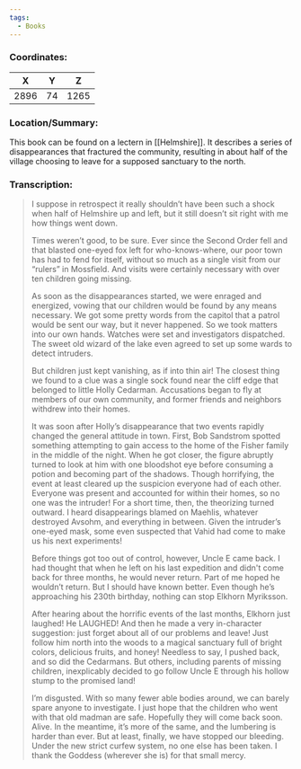```yaml
---
tags:
  - Books
---
```


### Coordinates:
| **X** | **Y**| **Z** |
|:-----:|:----:|:-----:|
|2896  |74   |1265  |

### Location/Summary:
This book can be found on a lectern in [[Helmshire]]. It describes a series of disappearances that fractured the community, resulting in about half of the village choosing to leave for a supposed sanctuary to the north.

### Transcription:
> I suppose in retrospect it really shouldn’t have been such a shock when half of Helmshire up and left, but it still doesn’t sit right with me how things went down.
>
> Times weren’t good, to be sure. Ever since the Second Order fell and that blasted one-eyed fox left for who-knows-where, our poor town has had to fend for itself, without so much as a single visit from our “rulers” in Mossfield. And visits were certainly necessary with over ten children going missing.
>
> As soon as the disappearances started, we were enraged and energized, vowing that our children would be found by any means necessary. We got some pretty words from the capitol that a patrol would be sent our way, but it never happened. So we took matters into our own hands. Watches were set and investigators dispatched. The sweet old wizard of the lake even agreed to set up some wards to detect intruders.
>
> But children just kept vanishing, as if into thin air! The closest thing we found to a clue was a single sock found near the cliff edge that belonged to little Holly Cedarman. Accusations began to fly at members of our own community, and former friends and neighbors withdrew into their homes.
>
> It was soon after Holly’s disappearance that two events rapidly changed the general attitude in town. First, Bob Sandstrom spotted something attempting to gain access to the home of the Fisher family in the middle of the night. When he got closer, the figure abruptly turned to look at him with one bloodshot eye before consuming a potion and becoming part of the shadows. Though horrifying, the event at least cleared up the suspicion everyone had of each other. Everyone was present and accounted for within their homes, so no one was the intruder! For a short time, then, the theorizing turned outward. I heard disappearings blamed on Maehlis, whatever destroyed Avsohm, and everything in between. Given the intruder’s one-eyed mask, some even suspected that Vahid had come to make us his next experiments!
>
> Before things got too out of control, however, Uncle E came back. I had thought that when he left on his last expedition and didn't come back for three months, he would never return. Part of me hoped he wouldn’t return. But I should have known better. Even though he’s approaching his 230th birthday, nothing can stop Elkhorn Myriksson.
>
> After hearing about the horrific events of the last months, Elkhorn just laughed! He LAUGHED! And then he made a very in-character suggestion: just forget about all of our problems and leave! Just follow him north into the woods to a magical sanctuary full of bright colors, delicious fruits, and honey! Needless to say, I pushed back, and so did the Cedarmans. But others, including parents of missing children, inexplicably decided to go follow Uncle E through his hollow stump to the promised land!
>
> I’m disgusted. With so many fewer able bodies around, we can barely spare anyone to investigate. I just hope that the children who went with that old madman are safe. Hopefully they will come back soon. Alive. In the meantime, it’s more of the same, and the lumbering is harder than ever. But at least, finally, we have stopped our bleeding. Under the new strict curfew system, no one else has been taken. I thank the Goddess (wherever she is) for that small mercy.

